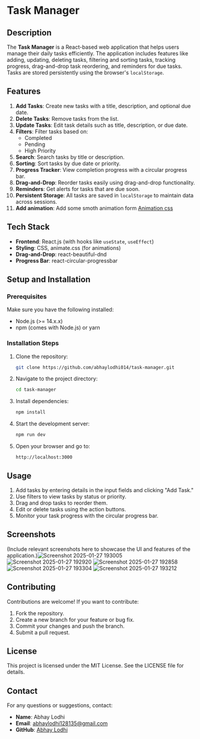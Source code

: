 # Task Manager

## Description
The **Task Manager** is a React-based web application that helps users manage their daily tasks efficiently. The application includes features like adding, updating, deleting tasks, filtering and sorting tasks, tracking progress, drag-and-drop task reordering, and reminders for due tasks. Tasks are stored persistently using the browser's `localStorage`.

## Features
1. **Add Tasks**: Create new tasks with a title, description, and optional due date.
2. **Delete Tasks**: Remove tasks from the list.
3. **Update Tasks**: Edit task details such as title, description, or due date.
4. **Filters**: Filter tasks based on:
   - Completed
   - Pending
   - High Priority
5. **Search**: Search tasks by title or description.
6. **Sorting**: Sort tasks by due date or priority.
7. **Progress Tracker**: View completion progress with a circular progress bar.
8. **Drag-and-Drop**: Reorder tasks easily using drag-and-drop functionality.
9. **Reminders**: Get alerts for tasks that are due soon.
10. **Persistent Storage**: All tasks are saved in `localStorage` to maintain data across sessions.
11. **Add animation**: Add some smoth animation form [Animation css](https://animate.style/)


## Tech Stack
- **Frontend**: React.js (with hooks like `useState`, `useEffect`)
- **Styling**: CSS, animate.css (for animations)
- **Drag-and-Drop**: react-beautiful-dnd
- **Progress Bar**: react-circular-progressbar

## Setup and Installation

### Prerequisites
Make sure you have the following installed:
- Node.js (>= 14.x.x)
- npm (comes with Node.js) or yarn

### Installation Steps
1. Clone the repository:
   ```bash
   git clone https://github.com/abhaylodhi014/task-manager.git
   ```

2. Navigate to the project directory:
   ```bash
   cd task-manager
   ```

3. Install dependencies:
   ```bash
   npm install
   ```

4. Start the development server:
   ```bash
   npm run dev
   ```

5. Open your browser and go to:
   ```
   http://localhost:3000
   ```

## Usage
1. Add tasks by entering details in the input fields and clicking "Add Task."
2. Use filters to view tasks by status or priority.
3. Drag and drop tasks to reorder them.
4. Edit or delete tasks using the action buttons.
5. Monitor your task progress with the circular progress bar.

## Screenshots
(Include relevant screenshots here to showcase the UI and features of the application.)![Screenshot 2025-01-27 193005](https://github.com/user-attachments/assets/5faff71e-4025-41c2-9910-25d4da8cfd16)
![Screenshot 2025-01-27 192920](https://github.com/user-attachments/assets/d92ef66a-d7a3-4556-8f35-eb9272578d56)
![Screenshot 2025-01-27 192858](https://github.com/user-attachments/assets/87121874-12cc-4e07-b0fe-dfe36b8c35bd)
![Screenshot 2025-01-27 193304](https://github.com/user-attachments/assets/d26e2e58-2f45-4f3d-91a3-83448af189cc)
![Screenshot 2025-01-27 193212](https://github.com/user-attachments/assets/adf99713-73b3-4752-9e13-1b88b203a2eb)


## Contributing
Contributions are welcome! If you want to contribute:
1. Fork the repository.
2. Create a new branch for your feature or bug fix.
3. Commit your changes and push the branch.
4. Submit a pull request.

## License
This project is licensed under the MIT License. See the LICENSE file for details.

## Contact
For any questions or suggestions, contact:
- **Name**: Abhay Lodhi
- **Email**: abhaylodhi128135@gmail.com
- **GitHub**: [Abhay Lodhi](https://github.com/abhaylodhi014)
